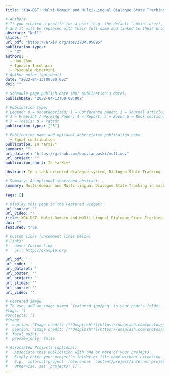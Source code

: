 ```yaml
---
title: "XQA-DST: Multi-Domain and Multi-Lingual Dialogue State Tracking"

# Authors
# If you created a profile for a user (e.g. the default `admin` user), write the username (folder name) here 
# and it will be replaced with their full name and linked to their profile.
abstract: "Null"
slides: ""
url_pdf: "https://arxiv.org/abs/2204.05895"
publication_types:
  - "3"
authors:
  - Han Zhou
  - Ignacio Iacobacci
  - Pasquale Minervini
# Author notes (optional)
date: "2022-04-13T00:00:00Z"
doi: ""

# Schedule page publish date (NOT publication's date).
publishDate: "2022-04-13T00:00:00Z"

# Publication type.
# Legend: 0 = Uncategorized; 1 = Conference paper; 2 = Journal article;
# 3 = Preprint / Working Paper; 4 = Report; 5 = Book; 6 = Book section;
# 7 = Thesis; 8 = Patent
publication_types: ["3"]

# Publication name and optional abbreviated publication name.
  - Equal contribution
publication: In *arXiv*
summary: ""
url_dataset: "https://github.com/budzianowski/multiwoz"
url_project: ""
publication_short: In *arXiv*

abstract: In a task-oriented dialogue system, Dialogue State Tracking (DST) keeps track of all important information by filling slots with values given through the conversation. Existing methods generally rely on a predefined set of values and struggle to generalise to previously unseen slots in new domains. In this paper, we propose a multi-domain and multi-lingual dialogue state tracker in a neural reading comprehension approach. Our approach fills the slot values using span prediction, where the values are extracted from the dialogue itself. With a novel training strategy and an independent domain classifier, empirical results demonstrate that our model is a domain-scalable and open-vocabulary model that achieves 53.2% Joint Goal Accuracy (JGA) on MultiWOZ 2.1. We show its competitive transferability by zero-shot domain-adaptation experiments on MultiWOZ 2.1 with an average JGA of 31.6% for five domains. In addition, it achieves cross-lingual transfer with state-of-the-art zero-shot results, 64.9% JGA from English to German and 68.6% JGA from English to Italian on WOZ 2.0.

# Summary. An optional shortened abstract.
summary: Multi-domain and Multi-lingual Dialogue State Tracking in machine reading comprehension.

tags: []

# Display this page in the Featured widget?
url_source: ""
url_video: ""
title: XQA-DST: Multi-Domain and Multi-Lingual Dialogue State Tracking
doi: ""
featured: true

# Custom links (uncomment lines below)
# links:
# - name: Custom Link
#   url: http://example.org

url_pdf: ''
url_code: ''
url_dataset: ''
url_poster: ''
url_project: ''
url_slides: ''
url_source: ''
url_video: ''

# Featured image
# To use, add an image named `featured.jpg/png` to your page's folder. 
#tags: []
#projects: []
#image:
#  caption: 'Image credit: [**Unsplash**](https://unsplash.com/photos/pLCdAaMFLTE)'
#  caption: "Image credit: [**Unsplash**](https://unsplash.com/photos/pLCdAaMFLTE)"
#  focal_point: ""
#  preview_only: false

# Associated Projects (optional).
#   Associate this publication with one or more of your projects.
#   Simply enter your project's folder or file name without extension.
#   E.g. `internal-project` references `content/project/internal-project/index.md`.
#   Otherwise, set `projects: []`.
---
```

